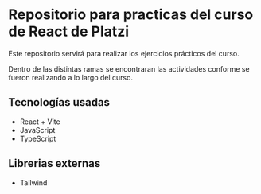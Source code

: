 # Repositorio para practicas del curso de React de Platzi

Este repositorio servirá para realizar los ejercicios prácticos del curso.

Dentro de las distintas ramas se encontraran las actividades conforme se fueron realizando a lo largo del curso.

## Tecnologías usadas

* React + Vite
* JavaScript
* TypeScript

## Librerias externas

* Tailwind
